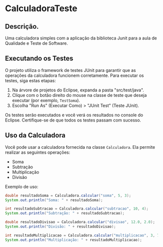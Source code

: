 # CalculadoraTeste

## Descrição.
Uma calculadora simples com a aplicação da biblioteca Junit para a aula de Qualidade e Teste de Software.

## Executando os Testes
O projeto utiliza o framework de testes JUnit para garantir que as operações da calculadora funcionem corretamente. Para executar os testes, siga estas etapas:

1. Na árvore de projetos do Eclipse, expanda a pasta "src/test/java".
2. Clique com o botão direito do mouse na classe de teste que deseja executar (por exemplo, `TestSoma`).
3. Escolha "Run As" (Executar Como) > "JUnit Test" (Teste JUnit).

Os testes serão executados e você verá os resultados no console do Eclipse. Certifique-se de que todos os testes passam com sucesso.

## Uso da Calculadora

Você pode usar a calculadora fornecida na classe `Calculadora`. Ela permite realizar as seguintes operações:

- Soma
- Subtração
- Multiplicação
- Divisão

Exemplo de uso:

```java
double resultadoSoma = Calculadora.calcular("soma", 5, 3);
System.out.println("Soma: " + resultadoSoma);

int resultadoSubtracao = Calculadora.calcular("subtracao", 10, 4);
System.out.println("Subtração: " + resultadoSubtracao);

double resultadoDivisao = Calculadora.calcular("divisao", 12.0, 2.0);
System.out.println("Divisão: " + resultadoDivisao);

int resultadoMultiplicacao = Calculadora.calcular("multiplicacao", 3, 7);
System.out.println("Multiplicação: " + resultadoMultiplicacao);
